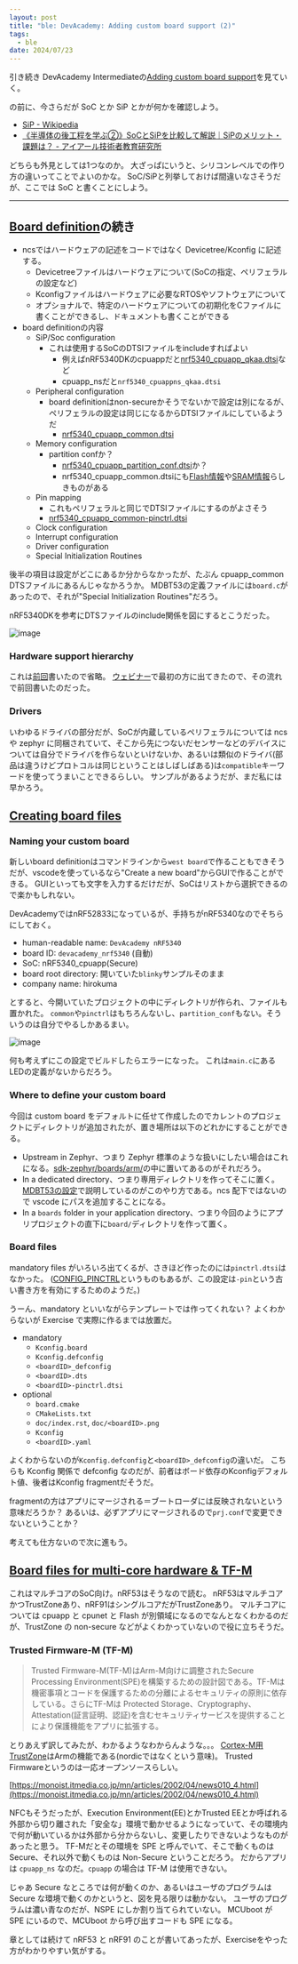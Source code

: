 ```yaml
---
layout: post
title: "ble: DevAcademy: Adding custom board support (2)"
tags:
  - ble
date: 2024/07/23
---
```


引き続き DevAcademy Intermediateの[Adding custom board support](https://academy.nordicsemi.com/courses/nrf-connect-sdk-intermediate/lessons/lesson-3-adding-custom-board-support/)を見ていく。

の前に、今さらだが SoC とか SiP とかが何かを確認しよう。

* [SiP - Wikipedia](https://ja.wikipedia.org/wiki/SiP)
* [《半導体の後工程を学ぶ②》SoCとSiPを比較して解説｜SiPのメリット・課題は？ - アイアール技術者教育研究所](https://engineer-education.com/semiconductor_back-end-process02_soc-sip/)

どちらも外見としては1つなのか。
大ざっぱにいうと、シリコンレベルでの作り方の違いってことでよいのかな。
SoC/SiPと列挙しておけば間違いなさそうだが、ここでは SoC と書くことにしよう。

----

## [Board definition](https://academy.nordicsemi.com/courses/nrf-connect-sdk-intermediate/lessons/lesson-3-adding-custom-board-support/topic/board-definition/)の続き

* ncsではハードウェアの記述をコードではなく Devicetree/Kconfig に記述する。
  * Devicetreeファイルはハードウェアについて(SoCの指定、ペリフェラルの設定など)
  * Kconfigファイルはハードウェアに必要なRTOSやソフトウェアについて
  * オプショナルで、特定のハードウェアについての初期化をCファイルに書くことができるし、ドキュメントも書くことができる
* board definitionの内容
  * SiP/Soc configuration
    * これは使用するSoCのDTSIファイルをincludeすればよい
      * 例えばnRF5340DKのcpuappだと[nrf5340_cpuapp_qkaa.dtsi](https://github.com/nrfconnect/sdk-zephyr/blob/v3.5.99-ncs1-1/boards/arm/nrf5340dk_nrf5340/nrf5340dk_nrf5340_cpuapp.dts#L8)など
      * cpuapp_nsだと`nrf5340_cpuappns_qkaa.dtsi`
  * Peripheral configuration
    * board definitionはnon-secureかそうでないかで設定は別になるが、ペリフェラルの設定は同じになるからDTSIファイルにしているようだ
      * [nrf5340_cpuapp_common.dtsi](https://github.com/nrfconnect/sdk-zephyr/blob/v3.5.99-ncs1-1/boards/arm/nrf5340dk_nrf5340/nrf5340_cpuapp_common.dtsi)
  * Memory configuration
    * partition confか？
      * [nrf5340_cpuapp_partition_conf.dtsi](https://github.com/nrfconnect/sdk-zephyr/blob/v3.5.99-ncs1-1/boards/arm/nrf5340dk_nrf5340/nrf5340_cpuapp_partition_conf.dtsi)か？
      * nrf5340_cpuapp_common.dtsiにも[Flash情報](https://github.com/nrfconnect/sdk-zephyr/blob/v3.5.99-ncs1-1/boards/arm/nrf5340dk_nrf5340/nrf5340_cpuapp_common.dtsi#L225-L254)や[SRAM情報](https://github.com/nrfconnect/sdk-zephyr/blob/v3.5.99-ncs1-1/boards/arm/nrf5340dk_nrf5340/nrf5340_cpuapp_common.dtsi#L265-L284)らしきものがある
  * Pin mapping
    * これもペリフェラルと同じでDTSIファイルにするのがよさそう
    * [nrf5340_cpuapp_common-pinctrl.dtsi](https://github.com/nrfconnect/sdk-zephyr/blob/v3.5.99-ncs1-1/boards/arm/nrf5340dk_nrf5340/nrf5340_cpuapp_common-pinctrl.dtsi)
  * Clock configuration
  * Interrupt configuration
  * Driver configuration
  * Special Initialization Routines

後半の項目は設定がどこにあるか分からなかったが、たぶん cpuapp_common DTSファイルにあるんじゃなかろうか。
MDBT53の定義ファイルには`board.c`があったので、それが"Special Initialization Routines"だろう。

nRF5340DKを参考にDTSファイルのinclude関係を図にするとこうだった。

![image](20240723a-1.png)

### Hardware support hierarchy

これは[前回](./20240722-da.md)書いたので省略。
[ウェビナー](https://view-su3.highspot.com/viewer/653a5c88991f1996435e1672)で最初の方に出てきたので、その流れで前回書いたのだった。

### Drivers

いわゆるドライバの部分だが、SoCが内蔵しているペリフェラルについては ncs や zephyr に同梱されていて、そこから先につないだセンサーなどのデバイスについては自分でドライバを作らないといけないか、あるいは類似のドライバ(部品は違うけどプロトコルは同じということはしばしばある)は`compatible`キーワードを使ってうまいことできるらしい。
サンプルがあるようだが、まだ私には早かろう。

## [Creating board files](https://academy.nordicsemi.com/courses/nrf-connect-sdk-intermediate/lessons/lesson-3-adding-custom-board-support/topic/creating-board-files/)

### Naming your custom board

新しいboard definitionはコマンドラインから`west board`で作ることもできそうだが、vscodeを使っているなら"Create a new board"からGUIで作ることができる。
GUIといっても文字を入力するだけだが、SoCはリストから選択できるので楽かもしれない。

DevAcademyではnRF52833になっているが、手持ちがnRF5340なのでそちらにしておく。

* human-readable name: `DevAcademy nRF5340`
* board ID: `devacademy_nrf5340` (自動)
* SoC: nRF5340_cpuapp(Secure)
* board root directory: 開いていた`blinky`サンプルそのまま
* company name: hirokuma

とすると、今開いていたプロジェクトの中にディレクトリが作られ、ファイルも置かれた。
`common`や`pinctrl`はもちろんないし、`partition_conf`もない。そういうのは自分でやるしかあるまい。

![image](20240723a-2.png)

何も考えずにこの設定でビルドしたらエラーになった。
これは`main.c`にあるLEDの定義がないからだろう。

### Where to define your custom board

今回は custom board をデフォルトに任せて作成したのでカレントのプロジェクトにディレクトリが追加されたが、置き場所は以下のどれかにすることができる。

* Upstream in Zephyr、つまり Zephyr 標準のような扱いにしたい場合はこれになる。[sdk-zephyr/boards/arm/](https://github.com/nrfconnect/sdk-zephyr/tree/v3.5.99-ncs1-1/boards/arm)の中に置いてあるのがそれだろう。
* In a dedicated directory、つまり専用ディレクトリを作ってそこに置く。[MDBT53の設定](https://144lab.kibe.la/shared/entries/467b2482-2346-4c3e-8e0f-28d7403de2b9#sdk%E3%81%AE%E3%82%A4%E3%83%B3%E3%82%B9%E3%83%88%E3%83%BC%E3%83%AB%E3%81%A8vscode%E3%81%AE%E8%A8%AD%E5%AE%9A)で説明しているのがこのやり方である。ncs 配下ではないので vscode にパスを追加することになる。
* In a `boards` folder in your application directory、つまり今回のようにアプリプロジェクトの直下に`board/`ディレクトリを作って置く。

### Board files

mandatory files がいろいろ出てくるが、さきほど作ったのには`pinctrl.dtsi`はなかった。
([CONFIG_PINCTRL](https://docs.nordicsemi.com/bundle/ncs-latest/page/nrf/config_and_build/configuring_app/hardware/pin_control.html#migration_of_the_devicetree_files)というものもあるが、この設定は`-pin`という古い書き方を有効にするためのようだ。)

うーん、mandatory といいながらテンプレートでは作ってくれない？
よくわからないが Exercise で実際に作るまでは放置だ。

* mandatory
  * `Kconfig.board`
  * `Kconfig.defconfig`
  * `<boardID>_defconfig`
  * `<boardID>.dts`
  * `<boardID>-pinctrl.dtsi`
* optional
  * `board.cmake`
  * `CMakeLists.txt`
  * `doc/index.rst`, `doc/<boardID>.png`
  * `Kconfig`
  * `<boardID>.yaml`

よくわからないのが`Kconfig.defconfig`と`<boardID>_defconfig`の違いだ。
こちらも Kconfig 関係で defconfig なのだが、前者はボード依存のKconfigデフォルト値、後者はKconfig fragmentだそうだ。

fragmentの方はアプリにマージされる＝ブートローダには反映されないという意味だろうか？
あるいは、必ずアプリにマージされるので`prj.conf`で変更できないということか？

考えても仕方ないので次に進もう。

## [Board files for multi-core hardware & TF-M](https://academy.nordicsemi.com/courses/nrf-connect-sdk-intermediate/lessons/lesson-3-adding-custom-board-support/topic/board-files-for-multi-core-hardware-tf-m/)

これはマルチコアのSoC向け。nRF53はそうなので読む。
nRF53はマルチコアかつTrustZoneあり、nRF91はシングルコアだがTrustZoneあり。
マルチコアについては cpuapp と cpunet と Flash が別領域になるのでなんとなくわかるのだが、TrustZone の non-secure などがよくわかっていないので役に立ちそうだ。

### Trusted Firmware-M (TF-M)

> Trusted Firmware-M(TF-M)はArm-M向けに調整されたSecure Processing Environment(SPE)を構築するための設計図である。TF-Mは機密事項とコードを保護するための分離によるセキュリティの原則に依存している。さらにTF-Mは Protected Storage、Cryptography、Attestation(証言証明、認証)を含むセキュリティサービスを提供することにより保護機能をアプリに拡張する。

とりあえず訳してみたが、わかるようなわからんような。。。
[Cortex-M用TrustZone](https://www.arm.com/ja/technologies/trustzone-for-cortex-m)はArmの機能である(nordicではなくという意味)。
Trusted Firmwareというのは一応オープンソースらしい。

[https://monoist.itmedia.co.jp/mn/articles/2002/04/news010_4.html](https://monoist.itmedia.co.jp/mn/articles/2002/04/news010_4.html)

NFCもそうだったが、Execution Environment(EE)とかTrusted EEとか呼ばれる外部から切り離された「安全な」環境で動かせるようになっていて、その環境内で何が動いているかは外部から分からないし、変更したりできないようなものがあったと思う。
TF-Mだとその環境を SPE と呼んでいて、そこで動くものは Secure、それ以外で動くものは Non-Secure ということだろう。
だからアプリは `cpuapp_ns` なのだ。`cpuapp` の場合は TF-M は使用できない。

じゃあ Secure なところでは何が動くのか、あるいはユーザのプログラムは Secure な環境で動くのかというと、図を見る限りは動かない。
ユーザのプログラムは濃い青なのだが、NSPE にしか割り当てられていない。
MCUboot が SPE にいるので、MCUboot から呼び出すコードも SPE になる。

章としては続けて nRF53 と nRF91 のことが書いてあったが、Exerciseをやった方がわかりやすい気がする。
